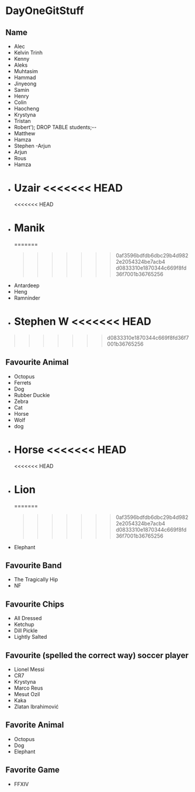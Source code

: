 # DayOneGitStuff

## Name

- Alec
- Kelvin Trinh
- Kenny
- Aleks
- Muhtasim
- Hammad
- Jinyeong
- Samin
- Henry
- Colin
- Haocheng
- Krystyna
- Tristan
- Robert'); DROP TABLE students;--
- Matthew
- Hamza
- Stephen
  -Arjun
- Arjun
- Rous
- Hamza
- Uzair
  <<<<<<< HEAD
  =======
  <<<<<<< HEAD
- # Manik
  =======
  > > > > > > > 0af3596bdfdb6dbc29b4d9822e2054324be7acb4
  > > > > > > > d0833310e1870344c669f8fd36f7001b36765256
- Antardeep
- Heng
- Ramninder
- Stephen W
  <<<<<<< HEAD
  =======

> > > > > > > d0833310e1870344c669f8fd36f7001b36765256

## Favourite Animal

- Octopus
- Ferrets
- Dog
- Rubber Duckie
- Zebra
- Cat
- Horse
- Wolf
- dog
- Horse
  <<<<<<< HEAD
  =======
  <<<<<<< HEAD
- # Lion
  =======
  > > > > > > > 0af3596bdfdb6dbc29b4d9822e2054324be7acb4
  > > > > > > > d0833310e1870344c669f8fd36f7001b36765256
- Elephant

## Favourite Band

- The Tragically Hip
- NF

## Favourite Chips

- All Dressed
- Ketchup
- Dill Pickle
- Lightly Salted

## Favourite (spelled the correct way) soccer player

- Lionel Messi
- CR7
- Krystyna
- Marco Reus
- Mesut Ozil
- Kaka
- Zlatan Ibrahimović

## Favorite Animal

- Octopus
- Dog
- Elephant

## Favorite Game

- FFXIV
